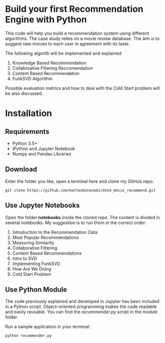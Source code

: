 # Build your first Recommendation Engine with Python

This code will help you build a recommendation system using different algorithms. The case study relies on a movie review database. The aim is to suggest new movies to each user in agreement with its taste.

The following algorith will be implemented and explained:
1. Knowledge Based Recommendation
2. Collaborative Filtering Reccomendation
3. Content Based Recommendation
4. FunkSVD Algorithm

Possible evaluation metrics and how to deal with the Cold Start problem will be also discussed.
# Installation

## Requirements
* Python 3.5+
* IPython and Jupyter Notebook
* Numpy and Pandas Libraries

## Download 
Enter the folder you like, open a terminal here and clone my GitHub repo:

```
git clone https://github.com/matteobonanomi/dsnd_movie_recommend.git
```

## Use Jupyter Notebooks
Open the folder **notebooks** inside the cloned repo. The content is divided in several notebooks.
My suggestion is to run them in the correct order:

1. Introduction to the Recommendation Data
2. Most Popular Recommendations
3. Measuring Similarity
4. Collaborative Filtering
5. Content Based Recommendations
6. Intro to SVD
7. Implementing FunkSVD
8. How Are We Doing
9. Cold Start Problem

## Use Python Module
The code previously explained and developed in Jupyter has been included in a Python script. Object-oriented programming makes the code readable and easily reusable. You can find the *recommender.py* script in the *module* folder. 

Run a sample application in your terminal:
```
python recommender.py
```
